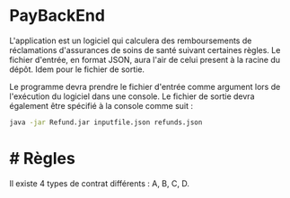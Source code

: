 # PayBackEnd

L'application est un logiciel qui calculera des remboursements de réclamations d'assurances de soins de santé suivant certaines règles.
Le fichier d'entrée, en format JSON, aura l'air de celui present à la racine du dépôt. Idem pour le fichier de sortie.

Le programme devra prendre le fichier d'entrée comme argument lors de l'exécution du logiciel dans une console. Le fichier de sortie devra également être spécifié à la console comme suit :
```bash
java -jar Refund.jar inputfile.json refunds.json
```

# # Règles
Il existe 4 types de contrat différents : A, B, C, D.
